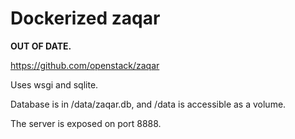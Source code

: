 Dockerized zaqar
================

**OUT OF DATE.**

https://github.com/openstack/zaqar

Uses wsgi and sqlite.

Database is in /data/zaqar.db, and /data is accessible as a volume.

The server is exposed on port 8888.
